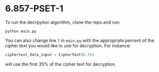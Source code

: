 # 6.857-PSET-1

To run the decrpytion algorithm, clone the repo and run:
```shell
python main.py
```

You can also change line `7` in `main.py` with the appropriate percent of the cipher text you would like to use for decryption. For instance:
```python
ciphertext_data_input = CipherText(0.35)
```
will use the first 35% of the cipher text for decryption.
